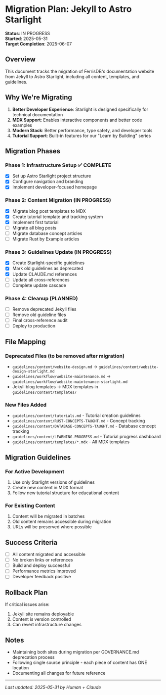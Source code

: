 # Migration Plan: Jekyll to Astro Starlight

**Status**: IN PROGRESS  
**Started**: 2025-05-31  
**Target Completion**: 2025-06-07

## Overview

This document tracks the migration of FerrisDB's documentation website from Jekyll to Astro Starlight, including all content, templates, and guidelines.

## Why We're Migrating

1. **Better Developer Experience**: Starlight is designed specifically for technical documentation
2. **MDX Support**: Enables interactive components and better code examples
3. **Modern Stack**: Better performance, type safety, and developer tools
4. **Tutorial Support**: Built-in features for our "Learn by Building" series

## Migration Phases

### Phase 1: Infrastructure Setup ✅ COMPLETE
- [x] Set up Astro Starlight project structure
- [x] Configure navigation and branding
- [x] Implement developer-focused homepage

### Phase 2: Content Migration (IN PROGRESS)
- [x] Migrate blog post templates to MDX
- [x] Create tutorial template and tracking system
- [x] Implement first tutorial
- [ ] Migrate all blog posts
- [ ] Migrate database concept articles
- [ ] Migrate Rust by Example articles

### Phase 3: Guidelines Update (IN PROGRESS)
- [x] Create Starlight-specific guidelines
- [x] Mark old guidelines as deprecated
- [x] Update CLAUDE.md references
- [ ] Update all cross-references
- [ ] Complete update cascade

### Phase 4: Cleanup (PLANNED)
- [ ] Remove deprecated Jekyll files
- [ ] Remove old guideline files
- [ ] Final cross-reference audit
- [ ] Deploy to production

## File Mapping

### Deprecated Files (to be removed after migration)
- `guidelines/content/website-design.md` → `guidelines/content/website-design-starlight.md`
- `guidelines/workflow/website-maintenance.md` → `guidelines/workflow/website-maintenance-starlight.md`
- Jekyll blog templates → MDX templates in `guidelines/content/templates/`

### New Files Added
- `guidelines/content/tutorials.md` - Tutorial creation guidelines
- `guidelines/content/RUST-CONCEPTS-TAUGHT.md` - Concept tracking
- `guidelines/content/DATABASE-CONCEPTS-TAUGHT.md` - Database concept tracking
- `guidelines/content/LEARNING-PROGRESS.md` - Tutorial progress dashboard
- `guidelines/content/templates/*.mdx` - All MDX templates

## Migration Guidelines

### For Active Development
1. Use only Starlight versions of guidelines
2. Create new content in MDX format
3. Follow new tutorial structure for educational content

### For Existing Content
1. Content will be migrated in batches
2. Old content remains accessible during migration
3. URLs will be preserved where possible

## Success Criteria

- [ ] All content migrated and accessible
- [ ] No broken links or references
- [ ] Build and deploy successful
- [ ] Performance metrics improved
- [ ] Developer feedback positive

## Rollback Plan

If critical issues arise:
1. Jekyll site remains deployable
2. Content is version controlled
3. Can revert infrastructure changes

## Notes

- Maintaining both sites during migration per GOVERNANCE.md deprecation process
- Following single source principle - each piece of content has ONE location
- Documenting all changes for future reference

---

_Last updated: 2025-05-31 by Human + Claude_